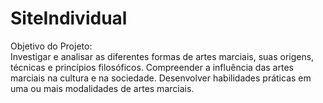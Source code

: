 # SiteIndividual
Objetivo do Projeto:  
Investigar e analisar as diferentes formas de artes marciais, suas origens, técnicas e princípios filosóficos. 
Compreender a influência das artes marciais na cultura e na sociedade. 
Desenvolver habilidades práticas em uma ou mais modalidades de artes marciais.
